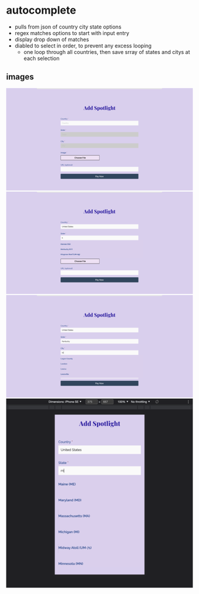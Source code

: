 # autocomplete

- pulls from json of country city state options
- regex matches options to start with input entry
- display drop down of matches
- diabled to select in order, to prevent any excess looping
    - one loop through all countries, then save srray of states and citys at each selection

## images
 
![landing](./assets/landing.png)
![state](./assets/state.png)
![city](./assets/city.png)
![mobile-state](./assets/mobile-state.png)
